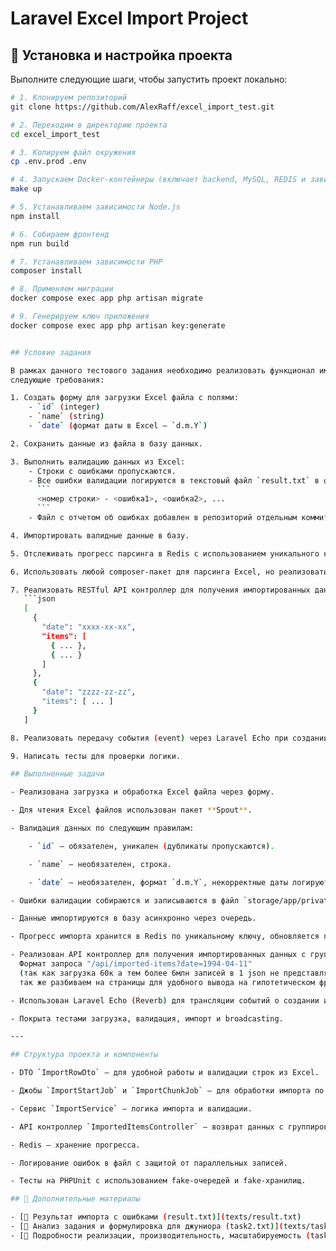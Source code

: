 # Laravel Excel Import Project

## 🚀 Установка и настройка проекта

Выполните следующие шаги, чтобы запустить проект локально:

```bash
# 1. Клонируем репозиторий
git clone https://github.com/AlexRaff/excel_import_test.git

# 2. Переходим в директорию проекта
cd excel_import_test

# 3. Копируем файл окружения
cp .env.prod .env

# 4. Запускаем Docker-контейнеры (включает backend, MySQL, REDIS и зависимости)
make up

# 5. Устанавливаем зависимости Node.js
npm install

# 6. Собираем фронтенд
npm run build

# 7. Устанавливаем зависимости PHP
composer install

# 8. Применяем миграции
docker compose exec app php artisan migrate

# 9. Генерируем ключ приложения
docker compose exec app php artisan key:generate


## Условие задания

В рамках данного тестового задания необходимо реализовать функционал импорта данных из Excel файла (формат `.xlsx`) в Laravel-проект, учитывая
следующие требования:

1. Создать форму для загрузки Excel файла с полями:
    - `id` (integer)
    - `name` (string)
    - `date` (формат даты в Excel — `d.m.Y`)

2. Сохранить данные из файла в базу данных.

3. Выполнить валидацию данных из Excel:
    - Строки с ошибками пропускаются.
    - Все ошибки валидации логируются в текстовый файл `result.txt` в формате:
      ```
      <номер строки> - <ошибка1>, <ошибка2>, ...
      ```
    - Файл с отчетом об ошибках добавлен в репозиторий отдельным коммитом.

4. Импортировать валидные данные в базу.

5. Отслеживать прогресс парсинга в Redis с использованием уникального ключа и счетчика обработанных строк.

6. Использовать любой composer-пакет для парсинга Excel, но реализовать процесс импорта самостоятельно.

7. Реализовать RESTful API контроллер для получения импортированных данных, сгруппированных по полю `date`:
   ```json
   [
     {
       "date": "xxxx-xx-xx",
       "items": [
         { ... },
         { ... }
       ]
     },
     {
       "date": "zzzz-zz-zz",
       "items": [ ... ]
     }
   ]

8. Реализовать передачу события (event) через Laravel Echo при создании записей.

9. Написать тесты для проверки логики.

## Выполненные задачи

- Реализована загрузка и обработка Excel файла через форму.

- Для чтения Excel файлов использован пакет **Spout**.

- Валидация данных по следующим правилам:

    - `id` — обязателен, уникален (дубликаты пропускаются).

    - `name` — необязателен, строка.

    - `date` — необязателен, формат `d.m.Y`, некорректные даты логируются как ошибки.

- Ошибки валидации собираются и записываются в файл `storage/app/private/result.txt`.

- Данные импортируются в базу асинхронно через очередь.

- Прогресс импорта хранится в Redis по уникальному ключу, обновляется по мере обработки строк.

- Реализован API контроллер для получения импортированных данных с группировкой по `date`.
  Формат запроса "/api/imported-items?date=1994-04-11" 
  (так как загрузка 60к а тем более 6млн записей в 1 json не представляется хорошим решением)
  так же разбиваем на страницы для удобного вывода на гипотетическом фронте.

- Использован Laravel Echo (Reverb) для трансляции событий о создании импортированных записей.

- Покрыта тестами загрузка, валидация, импорт и broadcasting.

---

## Структура проекта и компоненты

- DTO `ImportRowDto` — для удобной работы и валидации строк из Excel.

- Джобы `ImportStartJob` и `ImportChunkJob` — для обработки импорта по частям и фоновой обработки.

- Сервис `ImportService` — логика импорта и валидации.

- API контроллер `ImportedItemsController` — возврат данных с группировкой.

- Redis — хранение прогресса.

- Логирование ошибок в файл с защитой от параллельных записей.

- Тесты на PHPUnit с использованием fake-очередей и fake-хранилищ.

## 📎 Дополнительные материалы

- [📄 Результат импорта с ошибками (result.txt)](texts/result.txt)
- [📄 Анализ задания и формулировка для джуниора (task2.txt)](texts/task2.txt)
- [📄 Подробности реализации, производительность, масштабируемость (task3.txt)](texts/task3.txt)

